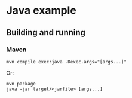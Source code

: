 # Java example

## Building and running

### Maven

```shell
mvn compile exec:java -Dexec.args="[args...]"
```

Or:

```shell
mvn package
java -jar target/<jarfile> [args...]
```
